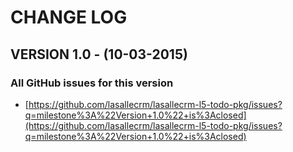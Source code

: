 # CHANGE LOG


## VERSION 1.0 - (10-03-2015)

### All GitHub issues for this version
* [https://github.com/lasallecrm/lasallecrm-l5-todo-pkg/issues?q=milestone%3A%22Version+1.0%22+is%3Aclosed](https://github.com/lasallecrm/lasallecrm-l5-todo-pkg/issues?q=milestone%3A%22Version+1.0%22+is%3Aclosed)






